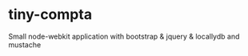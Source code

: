 tiny-compta
===========

Small node-webkit application with bootstrap &amp; jquery &amp; locallydb and mustache
